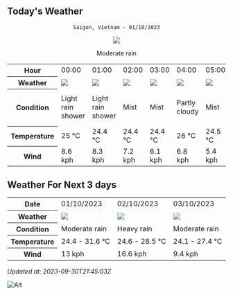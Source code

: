 ## Today's Weather
<div align="center">

`Saigon, Vietnam - 01/10/2023`

<img src="https://cdn.weatherapi.com/weather/64x64/day/302.png"/>

Moderate rain

</div>


<table>
    <tr>
        <th>Hour</th>
        <td>00:00</td><td>01:00</td><td>02:00</td><td>03:00</td><td>04:00</td><td>05:00</td><td>06:00</td><td>07:00</td><td>08:00</td><td>09:00</td><td>10:00</td><td>11:00</td><td>12:00</td><td>13:00</td><td>14:00</td><td>15:00</td><td>16:00</td><td>17:00</td><td>18:00</td><td>19:00</td><td>20:00</td><td>21:00</td><td>22:00</td><td>23:00</td>
    </tr>
    <tr>
        <th>Weather</th>
        <td><img src="https://cdn.weatherapi.com/weather/64x64/night/353.png"></img></td><td><img src="https://cdn.weatherapi.com/weather/64x64/night/353.png"></img></td><td><img src="https://cdn.weatherapi.com/weather/64x64/night/143.png"></img></td><td><img src="https://cdn.weatherapi.com/weather/64x64/night/143.png"></img></td><td><img src="https://cdn.weatherapi.com/weather/64x64/night/116.png"></img></td><td><img src="https://cdn.weatherapi.com/weather/64x64/night/143.png"></img></td><td><img src="https://cdn.weatherapi.com/weather/64x64/day/143.png"></img></td><td><img src="https://cdn.weatherapi.com/weather/64x64/day/116.png"></img></td><td><img src="https://cdn.weatherapi.com/weather/64x64/day/116.png"></img></td><td><img src="https://cdn.weatherapi.com/weather/64x64/day/119.png"></img></td><td><img src="https://cdn.weatherapi.com/weather/64x64/day/119.png"></img></td><td><img src="https://cdn.weatherapi.com/weather/64x64/day/176.png"></img></td><td><img src="https://cdn.weatherapi.com/weather/64x64/day/176.png"></img></td><td><img src="https://cdn.weatherapi.com/weather/64x64/day/176.png"></img></td><td><img src="https://cdn.weatherapi.com/weather/64x64/day/176.png"></img></td><td><img src="https://cdn.weatherapi.com/weather/64x64/day/176.png"></img></td><td><img src="https://cdn.weatherapi.com/weather/64x64/day/176.png"></img></td><td><img src="https://cdn.weatherapi.com/weather/64x64/day/176.png"></img></td><td><img src="https://cdn.weatherapi.com/weather/64x64/night/353.png"></img></td><td><img src="https://cdn.weatherapi.com/weather/64x64/night/356.png"></img></td><td><img src="https://cdn.weatherapi.com/weather/64x64/night/353.png"></img></td><td><img src="https://cdn.weatherapi.com/weather/64x64/night/353.png"></img></td><td><img src="https://cdn.weatherapi.com/weather/64x64/night/353.png"></img></td><td><img src="https://cdn.weatherapi.com/weather/64x64/night/353.png"></img></td>
    </tr>
    <tr>
        <th>Condition</th>
        <td width="200px">Light rain shower</td><td width="200px">Light rain shower</td><td width="200px">Mist</td><td width="200px">Mist</td><td width="200px">Partly cloudy</td><td width="200px">Mist</td><td width="200px">Mist</td><td width="200px">Partly cloudy</td><td width="200px">Partly cloudy</td><td width="200px">Cloudy</td><td width="200px">Cloudy</td><td width="200px">Patchy rain possible</td><td width="200px">Patchy rain possible</td><td width="200px">Patchy rain possible</td><td width="200px">Patchy rain possible</td><td width="200px">Patchy rain possible</td><td width="200px">Patchy rain possible</td><td width="200px">Patchy rain possible</td><td width="200px">Light rain shower</td><td width="200px">Moderate or heavy rain shower</td><td width="200px">Light rain shower</td><td width="200px">Light rain shower</td><td width="200px">Light rain shower</td><td width="200px">Light rain shower</td>
    </tr>
    <tr>
        <th>Temperature</th>
        <td>25 °C</td><td>24.4 °C</td><td>24.4 °C</td><td>24.4 °C</td><td>26 °C</td><td>24.5 °C</td><td>24.7 °C</td><td>25.3 °C</td><td>26.3 °C</td><td>27.7 °C</td><td>29.2 °C</td><td>29.3 °C</td><td>28.4 °C</td><td>28.5 °C</td><td>31.1 °C</td><td>31.6 °C</td><td>31.2 °C</td><td>30.1 °C</td><td>27.3 °C</td><td>26.5 °C</td><td>26.6 °C</td><td>26.5 °C</td><td>26.1 °C</td><td>25.9 °C</td>
    </tr>
    <tr>
        <th>Wind</th>
        <td>8.6 kph</td><td>8.3 kph</td><td>7.2 kph</td><td>6.1 kph</td><td>6.8 kph</td><td>5.4 kph</td><td>5.8 kph</td><td>6.8 kph</td><td>10.4 kph</td><td>11.9 kph</td><td>12.2 kph</td><td>12.2 kph</td><td>10.8 kph</td><td>9 kph</td><td>11.5 kph</td><td>13 kph</td><td>11.9 kph</td><td>9 kph</td><td>8.3 kph</td><td>8.6 kph</td><td>7.9 kph</td><td>8.3 kph</td><td>10.1 kph</td><td>10.4 kph</td>
    </tr>
</table>


## Weather For Next 3 days


<table>
    <tr>
        <th>Date</th>
        <td>01/10/2023</td><td>02/10/2023</td><td>03/10/2023</td>
    </tr>
    <tr>
        <th>Weather</th>
        <td><img src="https://cdn.weatherapi.com/weather/64x64/day/302.png"/></td><td><img src="https://cdn.weatherapi.com/weather/64x64/day/308.png"/></td><td><img src="https://cdn.weatherapi.com/weather/64x64/day/302.png"/></td>
    </tr>
    <tr>
        <th>Condition</th>
        <td width="200px">Moderate rain</td><td width="200px">Heavy rain</td><td width="200px">Moderate rain</td>
    </tr>
    <tr>
        <th>Temperature</th>
        <td>24.4 -  31.6 °C</td><td>24.6 -  28.5 °C</td><td>24.1 -  27.4 °C</td>
    </tr>
    <tr>
        <th>Wind</th>
        <td>13 kph</td><td>16.6 kph</td><td>9.4 kph</td>
    </tr>
</table>


*Updated at: 2023-09-30T21:45:03Z*

![Alt](https://repobeats.axiom.co/api/embed/7d451ae2cdef1648d2e14e5cc714356b2ebae209.svg "Repobeats analytics image")